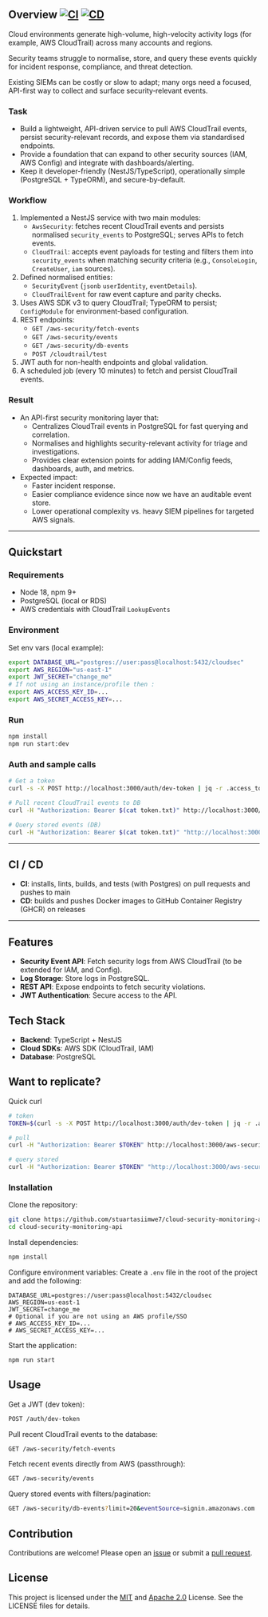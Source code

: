 ## Overview [![CI](https://github.com/stuartasiimwe7/cloud-security-monitoring-api/actions/workflows/ci.yml/badge.svg)](https://github.com/stuartasiimwe7/cloud-security-monitoring-api/actions/workflows/ci.yml) [![CD](https://github.com/stuartasiimwe7/cloud-security-monitoring-api/actions/workflows/cd.yml/badge.svg)](https://github.com/stuartasiimwe7/cloud-security-monitoring-api/actions/workflows/cd.yml)
Cloud environments generate high-volume, high-velocity activity logs (for example, AWS CloudTrail) across many accounts and regions.

Security teams struggle to normalise, store, and query these events quickly for incident response, compliance, and threat detection.

Existing SIEMs can be costly or slow to adapt; many orgs need a focused, API-first way to collect and surface security‑relevant events.

### Task
- Build a lightweight, API-driven service to pull AWS CloudTrail events, persist security-relevant records, and expose them via standardised endpoints.
- Provide a foundation that can expand to other security sources (IAM, AWS Config) and integrate with dashboards/alerting.
- Keep it developer-friendly (NestJS/TypeScript), operationally simple (PostgreSQL + TypeORM), and secure-by-default.

### Workflow
1. Implemented a NestJS service with two main modules:
   - `AwsSecurity`: fetches recent CloudTrail events and persists normalised `security_events` to PostgreSQL; serves APIs to fetch events.
   - `CloudTrail`: accepts event payloads for testing and filters them into `security_events` when matching security criteria (e.g., `ConsoleLogin`, `CreateUser`, `iam` sources).
2. Defined normalised entities:
   - `SecurityEvent` (`jsonb` `userIdentity`, `eventDetails`).
   - `CloudTrailEvent` for raw event capture and parity checks.
3. Uses AWS SDK v3 to query CloudTrail; TypeORM to persist; `ConfigModule` for environment-based configuration.
4. REST endpoints:
   - `GET /aws-security/fetch-events`
   - `GET /aws-security/events`
   - `GET /aws-security/db-events`
   - `POST /cloudtrail/test`
5. JWT auth for non-health endpoints and global validation.
6. A scheduled job (every 10 minutes) to fetch and persist CloudTrail events.

### Result
- An API-first security monitoring layer that:
  - Centralizes CloudTrail events in PostgreSQL for fast querying and correlation.
  - Normalises and highlights security-relevant activity for triage and investigations.
  - Provides clear extension points for adding IAM/Config feeds, dashboards, auth, and metrics.
- Expected impact:
  - Faster incident response.
  - Easier compliance evidence since now we have an auditable event store.
  - Lower operational complexity vs. heavy SIEM pipelines for targeted AWS signals.

---

## Quickstart

### Requirements
- Node 18, npm 9+
- PostgreSQL (local or RDS)
- AWS credentials with CloudTrail `LookupEvents`

### Environment
Set env vars (local example):
```bash
export DATABASE_URL="postgres://user:pass@localhost:5432/cloudsec"
export AWS_REGION="us-east-1"
export JWT_SECRET="change_me"
# If not using an instance/profile then :
export AWS_ACCESS_KEY_ID=...
export AWS_SECRET_ACCESS_KEY=...
```

### Run
```bash
npm install
npm run start:dev
```

### Auth and sample calls
```bash
# Get a token
curl -s -X POST http://localhost:3000/auth/dev-token | jq -r .access_token > token.txt

# Pull recent CloudTrail events to DB
curl -H "Authorization: Bearer $(cat token.txt)" http://localhost:3000/aws-security/fetch-events

# Query stored events (DB)
curl -H "Authorization: Bearer $(cat token.txt)" "http://localhost:3000/aws-security/db-events?limit=20&eventSource=signin.amazonaws.com"
```

---

## CI / CD
- **CI**: installs, lints, builds, and tests (with Postgres) on pull requests and pushes to main
- **CD**: builds and pushes Docker images to GitHub Container Registry (GHCR) on releases

---
## Features
- **Security Event API**: Fetch security logs from AWS CloudTrail (to be extended for IAM, and Config).
- **Log Storage**: Store logs in PostgreSQL.
- **REST API**: Expose endpoints to fetch security violations.
- **JWT Authentication**: Secure access to the API.

## Tech Stack
- **Backend**: TypeScript + NestJS
- **Cloud SDKs**: AWS SDK (CloudTrail, IAM)
- **Database**: PostgreSQL

## Want to replicate?

Quick curl
```bash
# token
TOKEN=$(curl -s -X POST http://localhost:3000/auth/dev-token | jq -r .access_token)

# pull
curl -H "Authorization: Bearer $TOKEN" http://localhost:3000/aws-security/fetch-events

# query stored
curl -H "Authorization: Bearer $TOKEN" "http://localhost:3000/aws-security/db-events?limit=20"
```
### Installation

Clone the repository:
```bash
git clone https://github.com/stuartasiimwe7/cloud-security-monitoring-api.git
cd cloud-security-monitoring-api
```
Install dependencies:
```bash
npm install
```
Configure environment variables: Create a `.env` file in the root of the project and add the following:
```plaintext
DATABASE_URL=postgres://user:pass@localhost:5432/cloudsec
AWS_REGION=us-east-1
JWT_SECRET=change_me
# Optional if you are not using an AWS profile/SSO
# AWS_ACCESS_KEY_ID=...
# AWS_SECRET_ACCESS_KEY=...
```
Start the application:
```bash
npm run start
```

## Usage
Get a JWT (dev token):
```bash
POST /auth/dev-token
```
Pull recent CloudTrail events to the database:
```bash
GET /aws-security/fetch-events
```
Fetch recent events directly from AWS (passthrough):
```bash
GET /aws-security/events
```
Query stored events with filters/pagination:
```bash
GET /aws-security/db-events?limit=20&eventSource=signin.amazonaws.com
```

## Contribution
Contributions are welcome! Please open an [issue](https://github.com/stuartasiimwe7/cloud-security-monitoring-api/issues) or submit a [pull request](https://github.com/stuartasiimwe7/cloud-security-monitoring-api/pulls).

## License
This project is licensed under the [MIT](LICENSE-MIT) and [Apache 2.0](LICENSE-APACHE) License. See the LICENSE files for details.
